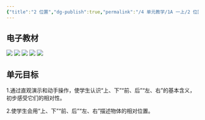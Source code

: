 ```yaml
---
{"title":"2 位置","dg-publish":true,"permalink":"/4 单元教学/1A 一上/2 位置/","dgPassFrontmatter":true,"noteIcon":""}
---
```



## 电子教材

<p class="grid-4">
	<img loading="lazy" decoding="async" src="https://download.pep.com.cn/xsxjc/22xjcsx11x/files/mobile/15.jpg">
	<img loading="lazy" decoding="async" src="https://download.pep.com.cn/xsxjc/22xjcsx11x/files/mobile/16.jpg">
	<img loading="lazy" decoding="async" src="https://download.pep.com.cn/xsxjc/22xjcsx11x/files/mobile/17.jpg">
	<img loading="lazy" decoding="async" src="https://download.pep.com.cn/xsxjc/22xjcsx11x/files/mobile/18.jpg">
	<img loading="lazy" decoding="async" src="https://download.pep.com.cn/xsxjc/22xjcsx11x/files/mobile/19.jpg">
</p>

## 单元目标

1.通过直观演示和动手操作，使学生认识“上、下”“前、后”“左、右”的基本含义，初步感受它们的相对性。

2.使学生会用“上、下”“前、后”“左、右”描述物体的相对位置。


